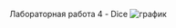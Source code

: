 
Лабораторная работа 4 - Dice
![график](https://user-images.githubusercontent.com/115889759/209590270-a247d8bd-fe40-4ccd-ab39-1cdacec37736.png)
